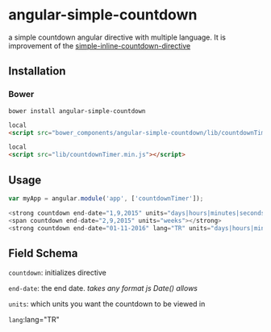 # angular-simple-countdown
a simple countdown angular directive with multiple language. It is improvement of the [simple-inline-countdown-directive](https://github.com/globaljake/simple-inline-countdown-directive)


## Installation

### Bower

`bower install angular-simple-countdown`

```html
local
<script src="bower_components/angular-simple-countdown/lib/countdownTimer.min.js"></script>
```

```html
local
<script src="lib/countdownTimer.min.js"></script>
```

## Usage
```javascript
var myApp = angular.module('app', ['countdownTimer']);

<strong countdown end-date="1,9,2015" units="days|hours|minutes|seconds"></strong>
<span countdown end-date="2,9,2015" units="weeks"></strong>
<strong countdown end-date="01-11-2016" lang="TR" units="days|hours|minutes|seconds"></strong>
```
## Field Schema

`countdown`: initializes directive

`end-date`: the end date. _takes any format js Date() allows_

`units`: which units you want the countdown to be viewed in

`lang`:lang="TR"

